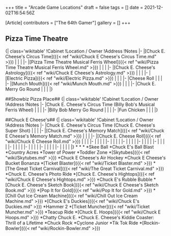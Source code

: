 +++
title = "Arcade Game Locations"
draft = false
tags = []
date = 2021-12-02T16:54:56Z

[Article]
contributors = ["The 64th Gamer"]
gallery = []
+++
## Pizza Time Theatre ##
{| class='wikitable'
!Cabinet
!Location / Owner
!Address
!Notes
|-
|[Chuck E. Cheese's Circus Time]({{< ref "wiki/Chuck E Cheese's Circus Time.md" >}})
|
|
|
|-
|[Pizza Time Theatre Musical Ferris Wheel]({{< ref "wiki/Pizza Time Theatre Musical Ferris Wheel.md" >}})
|
|
|
|-
|[Chuck E. Cheese's Astrology]({{< ref "wiki/Chuck E Cheese's Astrology.md" >}})
|
|
|
|-
|[Electric Pizza]({{< ref "wiki/Electric Pizza.md" >}})
|
|
|
|-
|Cheese Roll
|
|
|
|-
|[Munch Mouth]({{< ref "wiki/Munch Mouth.md" >}})
|
|
|
|-
|Chuck E. Merry Go Round
|
|
|
|}

##Showbiz Pizza Place##
{| class='wikitable'
!Cabinet
!Location / Owner
!Address
!Notes
|-
|Chuck E. Cheese's Circus Time (Billy Bob's Musical Ferris Wheel)
|
|
|
|-
|Billy Bob Merry Go Round
|
|
|
|-
|Fun Chicken
|
|
|
|}

##Chuck E Cheese's##
{| class='wikitable'
!Cabinet
!Location / Owner
!Address
!Notes
|-
|Chuck E. Cheese's Circus Time (Chuck E. Cheese's Super Shot)
|
|
|
|-
|[Chuck E. Cheese's Memory Match]({{< ref "wiki/Chuck E Cheese's Memory Match.md" >}})
|
|
|
|-
|[Chuck E. Cheese Roll]({{< ref "wiki/Chuck E Cheese Roll.md" >}})
|
|
|
|-
|
|
|
|
|-
|
|
|
|
|-
|
|
|
|
|-
|
|
|
|
|-
|
|
|
|
|-
|
|
|
|
|-
|
|
|
|
|-
|
|
|
|
|-
|
|
|
|
|}
*
*
*
*Skee Ball
*Chuck E's Ball Blast
*Country Acres
*Tower of Power
*Toddler Zone
*[Skytubes]({{< ref "wiki/Skytubes.md" >}})
*Chuck E Cheese's Air Hockey
*Chuck E Cheese's Bucket Bonanza
*[Ticket Blaster]({{< ref "wiki/Ticket Blaster.md" >}})
*[The Great Ticket Carnival]({{< ref "wiki/The Great Ticket Carnival.md" >}})
*Chuck E. Cheese's Photo Ride
*[Chuck E. Cheese's Hightops]({{< ref "wiki/Chuck E Cheese's Hightops.md" >}})
*Chuck E's Rubble Bubble
*[Chuck E. Cheese's Sketch Book]({{< ref "wiki/Chuck E Cheese's Sketch Book.md" >}})
*[Pop It for Gold]({{< ref "wiki/Pop It for Gold.md" >}})
*[Chill Out Ice Cream Machine]({{< ref "wiki/Chill Out Ice Cream Machine.md" >}})
*[Chuck E's Duckies]({{< ref "wiki/Chuck E's Duckies.md" >}})
*Hammer 2
*[Ticket Muncher]({{< ref "wiki/Ticket Muncher.md" >}})
*Teacup Ride
*[Chuck E. Hoops]({{< ref "wiki/Chuck E Hoops.md" >}})
*Chatty Chuck E.
*Chuck E. Cheese's Kiddie Coaster: Thrill of a Lifetime
*Chuck Rock
*Cyclone Junior
*Tik Tok Ride
*[Rockin-Bowler]({{< ref "wiki/Rockin-Bowler.md" >}})